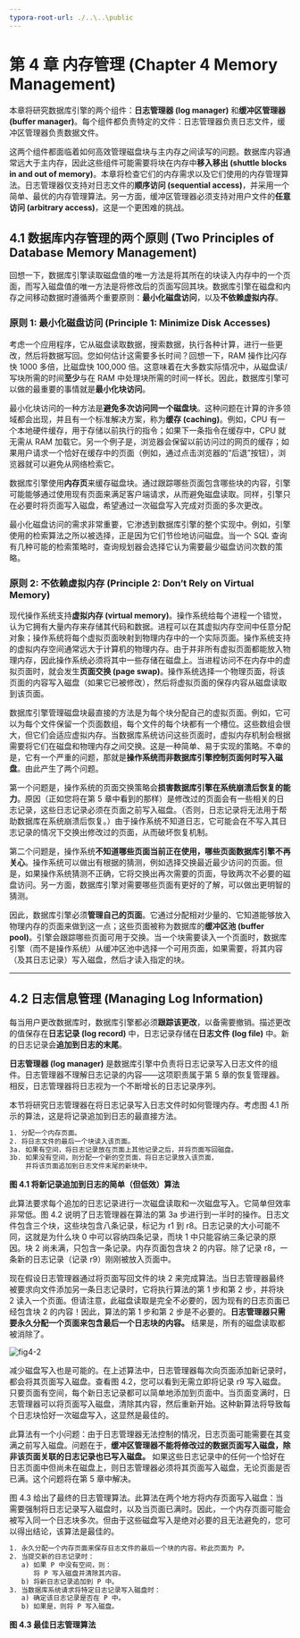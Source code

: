 ```yaml
---
typora-root-url: ./..\..\public
---
```


# 第 4 章 内存管理 (Chapter 4 Memory Management)

本章将研究数据库引擎的两个组件：**日志管理器 (log manager)** 和**缓冲区管理器 (buffer manager)**。每个组件都负责特定的文件：日志管理器负责日志文件，缓冲区管理器负责数据文件。

这两个组件都面临着如何高效管理磁盘块与主内存之间读写的问题。数据库内容通常远大于主内存，因此这些组件可能需要将块在内存中**移入移出 (shuttle blocks in and out of memory)**。本章将检查它们的内存需求以及它们使用的内存管理算法。日志管理器仅支持对日志文件的**顺序访问 (sequential access)**，并采用一个简单、最优的内存管理算法。另一方面，缓冲区管理器必须支持对用户文件的**任意访问 (arbitrary access)**，这是一个更困难的挑战。

## 4.1 数据库内存管理的两个原则 (Two Principles of Database Memory Management)

回想一下，数据库引擎读取磁盘值的唯一方法是将其所在的块读入内存中的一个页面，而写入磁盘值的唯一方法是将修改后的页面写回其块。数据库引擎在磁盘和内存之间移动数据时遵循两个重要原则：**最小化磁盘访问**，以及**不依赖虚拟内存**。

### 原则 1: 最小化磁盘访问 (Principle 1: Minimize Disk Accesses)

考虑一个应用程序，它从磁盘读取数据，搜索数据，执行各种计算，进行一些更改，然后将数据写回。您如何估计这需要多长时间？回想一下，RAM 操作比闪存快 1000 多倍，比磁盘快 100,000 倍。这意味着在大多数实际情况中，从磁盘读/写块所需的时间**至少**与在 RAM 中处理块所需的时间一样长。因此，数据库引擎可以做的最重要的事情就是**最小化块访问**。

最小化块访问的一种方法是**避免多次访问同一个磁盘块**。这种问题在计算的许多领域都会出现，并且有一个标准解决方案，称为**缓存 (caching)**。例如，CPU 有一个本地硬件缓存，用于存储以前执行的指令；如果下一条指令在缓存中，CPU 就无需从 RAM 加载它。另一个例子是，浏览器会保留以前访问过的网页的缓存；如果用户请求一个恰好在缓存中的页面（例如，通过点击浏览器的“后退”按钮），浏览器就可以避免从网络检索它。

数据库引擎使用**内存页**来缓存磁盘块。通过跟踪哪些页面包含哪些块的内容，引擎可能能够通过使用现有页面来满足客户端请求，从而避免磁盘读取。同样，引擎只在必要时将页面写入磁盘，希望通过一次磁盘写入完成对页面的多次更改。

最小化磁盘访问的需求非常重要，它渗透到数据库引擎的整个实现中。例如，引擎使用的检索算法之所以被选择，正是因为它们节俭地访问磁盘。当一个 SQL 查询有几种可能的检索策略时，查询规划器会选择它认为需要最少磁盘访问次数的策略。

### 原则 2: 不依赖虚拟内存 (Principle 2: Don’t Rely on Virtual Memory)

现代操作系统支持**虚拟内存 (virtual memory)**。操作系统给每个进程一个错觉，认为它拥有大量内存来存储其代码和数据。进程可以在其虚拟内存空间中任意分配对象；操作系统将每个虚拟页面映射到物理内存中的一个实际页面。操作系统支持的虚拟内存空间通常远大于计算机的物理内存。由于并非所有虚拟页面都能放入物理内存，因此操作系统必须将其中一些存储在磁盘上。当进程访问不在内存中的虚拟页面时，就会发生**页面交换 (page swap)**。操作系统选择一个物理页面，将该页面的内容写入磁盘（如果它已被修改），然后将虚拟页面的保存内容从磁盘读取到该页面。

数据库引擎管理磁盘块最直接的方法是为每个块分配自己的虚拟页面。例如，它可以为每个文件保留一个页面数组，每个文件的每个块都有一个槽位。这些数组会很大，但它们会适应虚拟内存。当数据库系统访问这些页面时，虚拟内存机制会根据需要将它们在磁盘和物理内存之间交换。这是一种简单、易于实现的策略。不幸的是，它有一个严重的问题，那就是**操作系统而非数据库引擎控制页面何时写入磁盘**。由此产生了两个问题。

第一个问题是，操作系统的页面交换策略会**损害数据库引擎在系统崩溃后恢复的能力**。原因（正如您将在第 5 章中看到的那样）是修改过的页面会有一些相关的日志记录，这些日志记录必须在页面之前写入磁盘。（否则，日志记录将无法用于帮助数据库在系统崩溃后恢复。）由于操作系统不知道日志，它可能会在不写入其日志记录的情况下交换出修改过的页面，从而破坏恢复机制。

第二个问题是，操作系统**不知道哪些页面当前正在使用，哪些页面数据库引擎不再关心**。操作系统可以做出有根据的猜测，例如选择交换最近最少访问的页面。但是，如果操作系统猜测不正确，它将交换出再次需要的页面，导致两次不必要的磁盘访问。另一方面，数据库引擎对需要哪些页面有更好的了解，可以做出更明智的猜测。

因此，数据库引擎必须**管理自己的页面**。它通过分配相对少量的、它知道能够放入物理内存的页面来做到这一点；这些页面被称为数据库的**缓冲区池 (buffer pool)**。引擎会跟踪哪些页面可用于交换。当一个块需要读入一个页面时，数据库引擎（而不是操作系统）从缓冲区池中选择一个可用页面，如果需要，将其内容（及其日志记录）写入磁盘，然后才读入指定的块。

------

## 4.2 日志信息管理 (Managing Log Information)

每当用户更改数据库时，数据库引擎都必须**跟踪该更改**，以备需要撤销。描述更改的值保存在**日志记录 (log record)** 中，日志记录存储在**日志文件 (log file)** 中。新的日志记录会**追加到日志的末尾**。

**日志管理器 (log manager)** 是数据库引擎中负责将日志记录写入日志文件的组件。日志管理器不理解日志记录的内容——这项职责属于第 5 章的恢复管理器。相反，日志管理器将日志视为一个不断增长的日志记录序列。

本节将研究日志管理器在将日志记录写入日志文件时如何管理内存。考虑图 4.1 所示的算法，这是将记录追加到日志的最直接方法。

```txt
1. 分配一个内存页面。
2. 将日志文件的最后一个块读入该页面。
3a. 如果有空间，将日志记录放在页面上其他记录之后，并将页面写回磁盘。
3b. 如果没有空间，则分配一个新的空页面，将日志记录放入该页面，
    并将该页面追加到日志文件末尾的新块中。
```

**图 4.1 将新记录追加到日志的简单（但低效）算法**


此算法要求每个追加的日志记录进行一次磁盘读取和一次磁盘写入。它简单但效率非常低。图 4.2 说明了日志管理器在算法的第 3a 步进行到一半时的操作。日志文件包含三个块，这些块包含八条记录，标记为 r1 到 r8。日志记录的大小可能不同，这就是为什么块 0 中可以容纳四条记录，而块 1 中只能容纳三条记录的原因。块 2 尚未满，只包含一条记录。内存页面包含块 2 的内容。除了记录 r8，一条新的日志记录（记录 r9）刚刚被放入页面中。

现在假设日志管理器通过将页面写回文件的块 2 来完成算法。当日志管理器最终被要求向文件添加另一条日志记录时，它将执行算法的第 1 步和第 2 步，并将块 2 读入一个页面。但请注意，此磁盘读取是完全不必要的，因为现有的日志页面已经包含块 2 的内容！因此，算法的第 1 步和第 2 步是不必要的。**日志管理器只需要永久分配一个页面来包含最后一个日志块的内容。** 结果是，所有的磁盘读取都被消除了。

![fig4-2](/images/chapter4/fig4-2.png)

减少磁盘写入也是可能的。在上述算法中，日志管理器每次向页面添加新记录时，都会将其页面写入磁盘。查看图 4.2，您可以看到无需立即将记录 r9 写入磁盘。只要页面有空间，每个新日志记录都可以简单地添加到页面中。当页面变满时，日志管理器可以将页面写入磁盘，清除其内容，然后重新开始。这种新算法将导致每个日志块恰好一次磁盘写入，这显然是最佳的。

此算法有一个小问题：由于日志管理器无法控制的情况，日志页面可能需要在其变满之前写入磁盘。问题在于，**缓冲区管理器不能将修改过的数据页面写入磁盘，除非该页面关联的日志记录也已写入磁盘。** 如果这些日志记录中的任何一个恰好在日志页面中但尚未在磁盘上，则日志管理器必须将其页面写入磁盘，无论页面是否已满。这个问题将在第 5 章中解决。

图 4.3 给出了最终的日志管理算法。此算法在两个地方将内存页面写入磁盘：当需要强制将日志记录写入磁盘时，以及当页面已满时。因此，一个内存页面可能会被写入同一个日志块多次。但由于这些磁盘写入是绝对必要的且无法避免的，您可以得出结论，该算法是最佳的。

```txt
1. 永久分配一个内存页面来保存日志文件的最后一个块的内容。称此页面为 P。
2. 当提交新的日志记录时：
   a) 如果 P 中没有空间，则：
      将 P 写入磁盘并清除其内容。
   b) 将新日志记录追加到 P 中。
3. 当数据库系统请求将特定日志记录写入磁盘时：
   a) 确定该日志记录是否在 P 中。
   b) 如果是，则将 P 写入磁盘。
```

**图 4.3 最佳日志管理算法**
